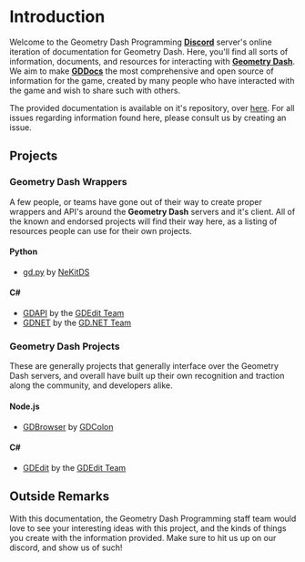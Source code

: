 # Introduction

Welcome to the Geometry Dash Programming **[Discord](https://discord.gg/bV6NBs)** server's online iteration of documentation for Geometry Dash. Here, you'll find all sorts of information, documents, and resources for interacting with **[Geometry Dash](http://robtopgames.com)**. We aim to make **[GDDocs](https://github.com/gd-programming/gddocs)** the most comprehensive and open source of information for the game, created by many people who have interacted with the game and wish to share such with others.

The provided documentation is available on it's repository, over [here](https://github.com/gd-programming/gddocs). For all issues regarding information found here, please consult us by creating an issue.

## Projects

### Geometry Dash Wrappers

A few people, or teams have gone out of their way to create proper wrappers and API's around the **Geometry Dash** servers and it's client. All of the known and endorsed projects will find their way here, as a listing of resources people can use for their own projects.

#### Python
  * [gd.py](https://github.com/NeKitDS/gd.py) by [NeKitDS](https://github.com/NeKitDS)

#### C#
  * [GDAPI](https://github.com/gd-edit/GDAPI) by the [GDEdit Team](https://github.com/gd-edit)
  * [GDNET](https://github.com/GDdotNET/GDNET) by the [GD.NET Team](https://github.com/GDdotNET)

### Geometry Dash Projects

These are generally projects that generally interface over the Geometry Dash servers, and overall have built up their own recognition and traction along the community, and developers alike.

#### Node.js
  * [GDBrowser](https://github.com/GDColon/GDBrowser) by [GDColon](https://github.com/GDColon)

#### C#
  * [GDEdit](https://github.com/gd-edit/GDE) by the [GDEdit Team](https://github.com/gd-edit)

## Outside Remarks

With this documentation, the Geometry Dash Programming staff team would love to see your interesting ideas with this project, and the kinds of things you create with the information provided. Make sure to hit us up on our discord, and show us of such!